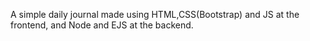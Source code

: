 A simple daily journal made using HTML,CSS(Bootstrap) and JS at the frontend, and Node and EJS at the backend.
